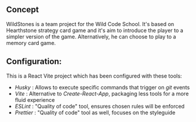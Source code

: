 ## Concept

WildStones is a team project for the Wild Code School. 
It's based on Hearthstone strategy card game and it's aim to introduce the player to a simpler version of the game. 
Alternatively, he can choose to play to a memory card game.


## Configuration:

This is a React Vite project which has been configured with these tools:

- _Husky_ : Allows to execute specific commands that trigger on _git_ events
- _Vite_ : Alternative to _Create-React-App_, packaging less tools for a more fluid experience
- _ESLint_ : "Quality of code" tool, ensures chosen rules will be enforced
- _Prettier_ : "Quality of code" tool as well, focuses on the styleguide

